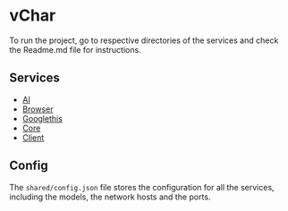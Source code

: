 # vChar

To run the project, go to respective directories of the services and check the Readme.md file for instructions.

## Services

- [AI](ai/Readme.md)
- [Browser](browser/Readme.md)
- [Googlethis](googlethis/README.md)
- [Core](core/Readme.md)
- [Client](client/README.md)

## Config

The `shared/config.json` file stores the configuration for all the services, including the models, the network hosts and the ports.
